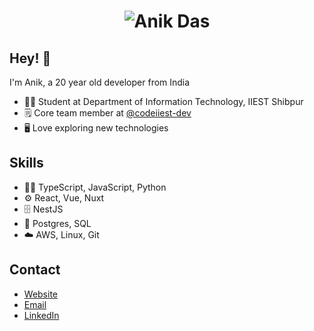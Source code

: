 <h1 align="center">
  <img src="https://raw.githubusercontent.com/sadn1ck/sadn1ck/master/anik.svg" alt="Anik Das" />
</h1>

## Hey! 👋

I'm Anik, a 20 year old developer from India

- 👨‍🎓 Student at Department of Information Technology, IIEST Shibpur
- 🗒 Core team member at [@codeiiest-dev](https://github.com/codeiiest-dev)
- 🖥 Love exploring new technologies

## Skills

- 👨‍💻 TypeScript, JavaScript, Python
- ⚙️ React, Vue, Nuxt
- 🗄️ NestJS
- 💽 Postgres, SQL
- ☁️ AWS, Linux, Git

## Contact

- [Website](https://portfolio.sadn1ck.vercel.app)
- [Email](mailto:anikdas0811@gmail.com)
- [LinkedIn](https://linkedin.com/in/sadn1ck)
